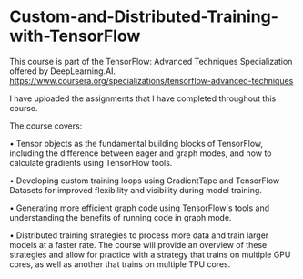 # Custom-and-Distributed-Training-with-TensorFlow
This course is part of the TensorFlow: Advanced Techniques Specialization offered by DeepLearning.AI.
https://www.coursera.org/specializations/tensorflow-advanced-techniques

I have uploaded the assignments that I have completed throughout this course.

The course covers:

• Tensor objects as the fundamental building blocks of TensorFlow, including the difference between eager and graph modes, and how to calculate gradients using TensorFlow tools.

• Developing custom training loops using GradientTape and TensorFlow Datasets for improved flexibility and visibility during model training.

• Generating more efficient graph code using TensorFlow's tools and understanding the benefits of running code in graph mode.

• Distributed training strategies to process more data and train larger models at a faster rate. The course will provide an overview of these strategies and allow for practice with a strategy that trains on multiple GPU cores, as well as another that trains on multiple TPU cores.
